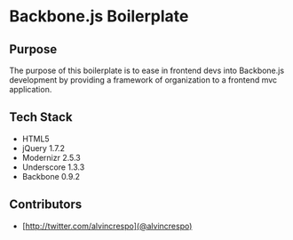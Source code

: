 # Backbone.js Boilerplate

## Purpose

The purpose of this boilerplate is to ease in frontend devs into Backbone.js development by providing a framework of organization to a frontend mvc application.

## Tech Stack

* HTML5
* jQuery 1.7.2
* Modernizr 2.5.3
* Underscore 1.3.3
* Backbone 0.9.2

## Contributors

* [http://twitter.com/alvincrespo](@alvincrespo)